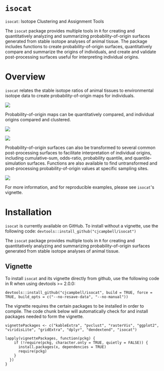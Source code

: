# `isocat`
`isocat`: Isotope Clustering and Assignment Tools

The `isocat` package provides multiple tools in `R` for creating and quantitatively analyzing and summarizing probability-of-origin surfaces generated from stable isotope analyses of animal tissue. The package includes functions to create probability-of-origin surfaces, quantitatively compare and summarize the origins of individuals, and create and validate post-processing surfaces useful for interpreting individual origins.

# Overview

`isocat` relates the stable isotope ratios of animal tissues to environmental isotope data to create probability-of-origin maps for individuals.

![](https://raw.githubusercontent.com/cjcampbell/isocat/master/vignettes/isocat_files/figure-html/prob_of_orgin_surface-1.png)

Probability-of-origin maps can be quantitatively compared, and individual origins compared and clustered.

![](https://raw.githubusercontent.com/cjcampbell/isocat/master/vignettes/isocat_files/figure-html/cluster_cutting_code-1.png)

![](https://raw.githubusercontent.com/cjcampbell/isocat/master/vignettes/isocat_files/figure-html/summary_surface-1.png)

Probability-of-origin surfaces can also be transformed to several common post-processing surfaces to facilitate interpretation of individual origins, including cumulative-sum, odds-ratio, probability quantile, and quantile-simulation surfaces. Functions are also available to find untransformed and post-processing probability-of-origin values at specific sampling sites.

![](https://raw.githubusercontent.com/cjcampbell/isocat/master/vignettes/isocat_files/figure-html/eval_quantsim_surface-1.png)

For more information, and for reproducible examples, please see `isocat`'s vignette.

# Installation

`isocat` is currently available on GitHub. To install without a vignette, use the following code:
`devtools::install_github("cjcampbell/isocat")`

The `isocat` package provides multiple tools in `R` for creating and quantitatively analyzing and summarizing probability-of-origin surfaces generated from stable isotope analyses of animal tissue.

## Vignette

To install `isocat` and its vignette directly from github, use the following code in R when using devtools >= 2.0.0:

`devtools::install_github("cjcampbell/isocat", build = TRUE, force = TRUE, build_opts = c("--no-resave-data", "--no-manual"))`


The vignette requires the certain packages to be installed in order to compile. The code chunk below will automatically check for and install packages needed to form the vignette.

```
vignettePackages <- c("kableExtra", "pvclust", "rasterVis", "ggplot2", "viridisLite", "gridExtra", "dplyr", "dendextend", "isocat")

lapply(vignettePackages, function(pckg) {
    if (!require(pckg, character.only = TRUE, quietly = FALSE)) {
      install.packages(x, dependencies = TRUE)
      require(pckg)
    }
  })
}
```
